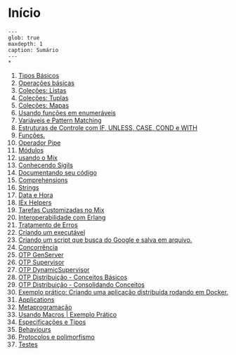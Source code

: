 # Início

```{toctree}
---
glob: true
maxdepth: 1
caption: Sumário
---
*
```

1. [Tipos Básicos](01_elixir-1-tipos.md)
2. [Operações básicas](02_elixir-2-operacoes.md)
3. [Coleções: Listas](03_elixir-3-colecoe.md)
4. [Coleções: Tuplas](04_elixir-4-colecoe.md)
5. [Coleções: Mapas](05_elixir-5-coleco.md)
6. [Usando funções em enumeráveis](06_elixir-6-usando-funcoes-em-enu.md)
7. [Variáveis e Pattern Matching](07_elixir-7-variaveis-e-pattern-.md)
8. [Estruturas de Controle com IF, UNLESS, CASE, COND e WITH](08_elixir-8-estruturas-de-controle-com-if-unless-case-con.md)
9. [Funções.](09_elixir-9.md)
10. [Operador Pipe](10_elixir-10-opera.md)
11. [Módulos](11_elixir-11.md)
12. [usando o Mix](12_elixir-12-usan.md)
13. [Conhecendo Sigils](13_elixir-13-conhecend.md)
14. [Documentando seu código](14_elixir-14-documentando-se.md)
15. [Comprehensions](15_elixir-15-compre.md)
16. [Strings](16_elixir-16.md)
17. [Data e Hora](17_elixir-17-dat.md)
18. [IEx Helpers](18_elixir-18-iex.md)
19. [Tarefas Customizadas no Mix](19_elixir-19-tarefas-customizada.md)
20. [Interoperabilidade com Erlang](20_elixir-20-interoperabilidade-co.md)
21. [Tratamento de Erros](21_elixir-21-tratamento-.md)
22. [Criando um executável](22_elixir-22-criando-um-ex.md)
23. [Criando um script que busca do Google e salva em arquivo.](23_elixir-22-criando-um-script-que-busca-do-google-e-salva-em.md)
24. [Concorrência](24_elixir-23-conc.md)
25. [OTP GenServer](25_elixir-24-otp-g.md)
26. [OTP Supervisor](26_elixir-25-otp-su.md)
27. [OTP DynamicSupervisor](27_elixir-26-otp-dynamicsu.md)
28. [OTP Distribuição - Conceitos Básicos](28_elixir-27-otp-distribuicao-conceitos.md)
29. [OTP Distribuição - Consolidando Conceitos](29_elixir-28-otp-distribuicao-consolidando-c.md)
30. [Exemplo prático: Criando uma aplicação distribuída rodando em Docker.](30_elixir-29-exemplo-pratico-criando-uma-aplicacao-distribuida-rodando-e.md)
31. [Applications](31_elixir-30-appl.md)
32. [Metaprogramação](32_elixir-31-metapro.md)
33. [Usando Macros | Exemplo Prático](33_elixir-32-usando-macros-exemplo.md)
34. [Especificações e Tipos](34_elixir-33-especificacoes.md)
35. [Behaviours](35_elixir-34-be.md)
36. [Protocolos e polimorfismo](36_elixir-35-protocolos-e-poli.md)
37. [Testes](37_elixir-3.md)
